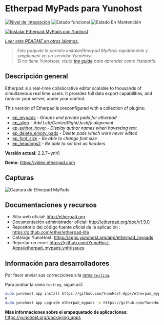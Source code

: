 <!--
Este archivo README esta generado automaticamente<https://github.com/YunoHost/apps/tree/master/tools/readme_generator>
No se debe editar a mano.
-->

# Etherpad MyPads para Yunohost

[![Nivel de integración](https://apps.yunohost.org/badge/integration/etherpad_mypads)](https://ci-apps.yunohost.org/ci/apps/etherpad_mypads/)
![Estado funcional](https://apps.yunohost.org/badge/state/etherpad_mypads)
![Estado En Mantención](https://apps.yunohost.org/badge/maintained/etherpad_mypads)

[![Instalar Etherpad MyPads con Yunhost](https://install-app.yunohost.org/install-with-yunohost.svg)](https://install-app.yunohost.org/?app=etherpad_mypads)

*[Leer este README en otros idiomas.](./ALL_README.md)*

> *Este paquete le permite instalarEtherpad MyPads rapidamente y simplement en un servidor YunoHost.*  
> *Si no tiene YunoHost, visita [the guide](https://yunohost.org/install) para aprender como instalarla.*

## Descripción general

Etherpad is a real-time collaborative editor scalable to thousands of simultaneous real time users. It provides full data export capabilities, and runs on your server, under your control.

This version of Etherpad is preconfigured with a collection of plugins: 

- [ep_mypads](https://www.npmjs.com/package/ep_mypads) - *Groups and private pads for etherpad*
- [ep_align](https://www.npmjs.com/package/ep_align) - *Add Left/Center/Right/Justify alignment*
- [ep_author_hover](https://www.npmjs.com/package/ep_author_hover) - *Display author names when hovereing text*
- [ep_delete_empty_pads](https://www.npmjs.com/package/ep_delete_empty_pads) - *Delete pads which were never edited*
- [ep_font_size](https://www.npmjs.com/package/ep_font_size) - *Be able to change font size*
- [ep_headings2](https://www.npmjs.com/package/ep_headings2) - *Be able to set text as headers*



**Versión actual:** 2.2.7~ynh1

**Demo:** <https://video.etherpad.com>

## Capturas

![Captura de Etherpad MyPads](./doc/screenshots/etherpad_demo.gif)

## Documentaciones y recursos

- Sitio web oficial: <http://etherpad.org>
- Documentación administrador oficial: <http://etherpad.org/doc/v1.9.0>
- Repositorio del código fuente oficial de la aplicación : <https://github.com/ether/etherpad-lite>
- Catálogo YunoHost: <https://apps.yunohost.org/app/etherpad_mypads>
- Reportar un error: <https://github.com/YunoHost-Apps/etherpad_mypads_ynh/issues>

## Información para desarrolladores

Por favor enviar sus correcciones a la [rama `testing`](https://github.com/YunoHost-Apps/etherpad_mypads_ynh/tree/testing).

Para probar la rama `testing`, sigue asÍ:

```bash
sudo yunohost app install https://github.com/YunoHost-Apps/etherpad_mypads_ynh/tree/testing --debug
o
sudo yunohost app upgrade etherpad_mypads -u https://github.com/YunoHost-Apps/etherpad_mypads_ynh/tree/testing --debug
```

**Mas informaciones sobre el empaquetado de aplicaciones:** <https://yunohost.org/packaging_apps>
